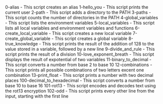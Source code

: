 0-alias - This script creates an alias
1-hello_you - This script prints the current user
2-path - This script adds a directory to the PATH
3-paths - This script counts the number of directories in the PATH
4-global_variables - This script lists the environment variables
5-local_variables - This script lists all local variables and environment variables and functions
6-create_local_variable - This script creates a new local variable
7-create_global_variable - This script creates a global variable
8-true_knowledge - This script prints the result of the addition of 128 to the value stored in a variable, followed by a new line
9-divide_and_rule - This script prints the result of a division
10-love_exponent_breath - This script displays the result of expotential of two variables
11-binary_to_decimal - This script converts a number from base 2 to base 10
12-combinations - This script prints all possible combinations of two letters excent one combination
13-print_float - This script prints a number with two decimal places
100-decimal_to_hexadecimal - This script converts a number from base 10 to base 16
101-rot13 - This script encodes and decodes text using the rot13 encryption
102-odd - This script prints every other line from the input, starting with the first line
